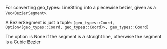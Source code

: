 For converting geo_types::LineString into a piecewise bezier, given as a `Vec<BezierSegment>`.

A BezierSegment is just a tuple: `(geo_types::Coord, Option<(geo_types::Coord, geo_types::Coord)>, geo_types::Coord)`

The option is None if the segment is a straight line, otherwise the segment is a Cubic Bezier